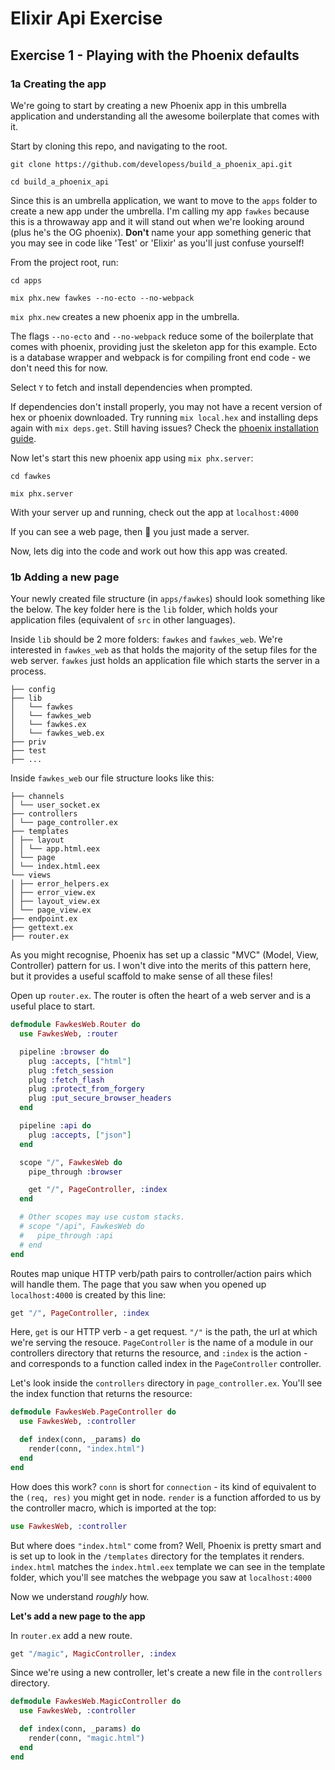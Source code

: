 # Elixir Api Exercise

## Exercise 1 - Playing with the Phoenix defaults

### 1a Creating the app

We're going to start by creating a new Phoenix app in this umbrella application and understanding all the awesome boilerplate that comes with it.

Start by cloning this repo, and navigating to the root.

```
git clone https://github.com/developess/build_a_phoenix_api.git

cd build_a_phoenix_api
```

Since this is an umbrella application, we want to move to the `apps` folder to create a new app under the umbrella. I'm calling my app `fawkes` because this is a throwaway app and it will stand out when we're looking around (plus he's the OG phoenix). **Don't** name your app something generic that you may see in code like 'Test' or 'Elixir' as you'll just confuse yourself!

From the project root, run:

```
cd apps

mix phx.new fawkes --no-ecto --no-webpack
```

`mix phx.new` creates a new phoenix app in the umbrella.

The flags `--no-ecto` and `--no-webpack` reduce some of the boilerplate that comes with phoenix, providing just the skeleton app for this example. Ecto is a database wrapper and webpack is for compiling front end code - we don't need this for now.

Select `Y` to fetch and install dependencies when prompted.

If dependencies don't install properly, you may not have a recent version of hex or phoenix downloaded. Try running `mix local.hex` and installing deps again with `mix deps.get`. Still having issues? Check the [phoenix installation guide](https://hexdocs.pm/phoenix/installation.html).

Now let's start this new phoenix app using `mix phx.server`:

```
cd fawkes

mix phx.server
```

With your server up and running, check out the app at `localhost:4000`

If you can see a web page, then 🎉 you just made a server.

Now, lets dig into the code and work out how this app was created.

### 1b Adding a new page

Your newly created file structure (in `apps/fawkes`) should look something like the below. The key folder here is the `lib` folder, which holds your application files (equivalent of `src` in other languages).

Inside `lib` should be 2 more folders: `fawkes` and `fawkes_web`. We're interested in `fawkes_web` as that holds the majority of the setup files for the web server. `fawkes` just holds an application file which starts the server in a process.

```
├── config
├── lib
│   └── fawkes
│   └── fawkes_web
│   └── fawkes.ex
│   └── fawkes_web.ex
├── priv
├── test
├── ...
```

Inside `fawkes_web` our file structure looks like this:

```
├── channels
│ └── user_socket.ex
├── controllers
│ └── page_controller.ex
├── templates
│ ├── layout
│ │ └── app.html.eex
│ └── page
│ └── index.html.eex
└── views
│ ├── error_helpers.ex
│ ├── error_view.ex
│ ├── layout_view.ex
│ └── page_view.ex
├── endpoint.ex
├── gettext.ex
├── router.ex

```

As you might recognise, Phoenix has set up a classic "MVC" (Model, View, Controller) pattern for us. I won't dive into the merits of this pattern here, but it provides a useful scaffold to make sense of all these files!

Open up `router.ex`. The router is often the heart of a web server and is a useful place to start.

```elixir
defmodule FawkesWeb.Router do
  use FawkesWeb, :router

  pipeline :browser do
    plug :accepts, ["html"]
    plug :fetch_session
    plug :fetch_flash
    plug :protect_from_forgery
    plug :put_secure_browser_headers
  end

  pipeline :api do
    plug :accepts, ["json"]
  end

  scope "/", FawkesWeb do
    pipe_through :browser

    get "/", PageController, :index
  end

  # Other scopes may use custom stacks.
  # scope "/api", FawkesWeb do
  #   pipe_through :api
  # end
end
```

Routes map unique HTTP verb/path pairs to controller/action pairs which will handle them. The page that you saw when you opened up `localhost:4000` is created by this line:

```elixir
get "/", PageController, :index
```

Here, `get` is our HTTP verb - a get request. `"/"` is the path, the url at which we're serving the resouce. `PageController` is the name of a module in our controllers directory that returns the resource, and `:index` is the action - and corresponds to a function called index in the `PageController` controller.

Let's look inside the `controllers` directory in `page_controller.ex`. You'll see the index function that returns the resource:

```elixir
defmodule FawkesWeb.PageController do
  use FawkesWeb, :controller

  def index(conn, _params) do
    render(conn, "index.html")
  end
end
```

How does this work? `conn` is short for `connection` - its kind of equivalent to the `(req, res)` you might get in node. `render` is a function afforded to us by the controller macro, which is imported at the top:

```elixir
use FawkesWeb, :controller
```

But where does `"index.html"` come from? Well, Phoenix is pretty smart and is set up to look in the `/templates` directory for the templates it renders. `index.html` matches the `index.html.eex` template we can see in the template folder, which you'll see matches the webpage you saw at `localhost:4000`

Now we understand _roughly_ how.

**Let's add a new page to the app**

In `router.ex` add a new route.

```elixir
get "/magic", MagicController, :index
```

Since we're using a new controller, let's create a new file in the `controllers` directory.

```elixir
defmodule FawkesWeb.MagicController do
  use FawkesWeb, :controller

  def index(conn, _params) do
    render(conn, "magic.html")
  end
end
```
